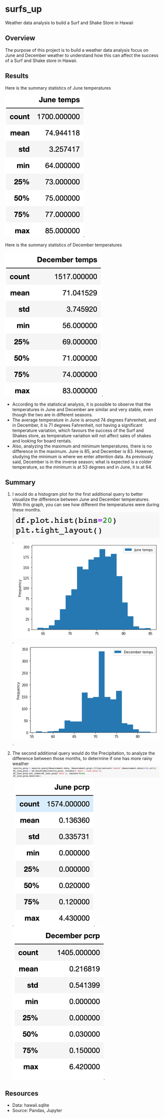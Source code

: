 # surfs_up
Weather data analysis to build a Surf and Shake Store in  Hawaii 
## Overview
The purpose of this project is to build a weather data analysis focus on June and December weather to understand how this can affect the success of a Surf and Shake store in Hawaii.
## Results
Here is the summary statistics of June temperatures


![june_temperature](june_temperature.png).

Here is the summary statistics of December temperatures


![december_temperature](december_temperature.png).

- According to the statistical analysis, it is possible to observe that the temperatures in June and December are similar and very stable, even though the two are in different seasons.
- The average temperature in June is around 74 degrees Fahrenheit, and in December, it is 71 degrees Fahrenheit, not having a significant temperature variation, which favours the success of the Surf and Shakes store, as temperature variation will not affect sales of shakes and looking for board rentals.
- Also, analyzing the maximum and minimum temperatures, there is no difference in the maximum. June is 85, and December is 83. However, studying the minimum is where we enter attention data. As previously said, December is in the inverse season; what is expected is a colder temperature, so the minimum is at 53 degrees and in June, it is at 64.

## Summary 
1. I would do a histogram plot for the first additional query to better visualize the difference between June and December temperatures. With this graph, you can see how different the temperatures were during these months.
![plot_query](plot_query.png).
![june_plot](june_plot.png).
![december_plot](december_plot.png).


2. The second additional query would do the Precipitation, to analyze the difference between those months, to determine if one has more rainy weather
![pcrp_query](pcrp_query.png).
![june_pcrp](june_pcrp.png).
![december_pcrp](december_pcrp.png).


## Resources
- Data: hawaii.sqlite
- Source: Pandas, Jupyter 
